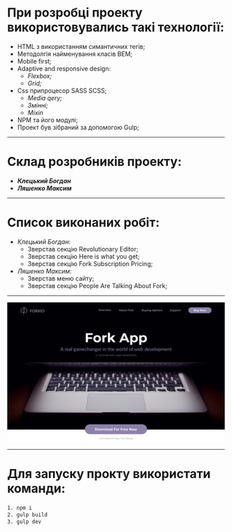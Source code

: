 # При розробці проекту використовувались такі технології:
* HTML з використанням симантичних тегів;
* Методолгія найменування класів BEM;
* Mobile first;
* Adaptive and responsive design:
    * _Flexbox;_
    * _Grid;_
* Css припроцесор SASS SCSS;
    * _Media qery;_
    * _Змінні;_
    * _Mixin_
* NPM та його модулі;
* Проект був зібраний за допомогою Gulp;
___

# Склад розробників проекту:
* ___Клецький Богдан___
* ___Ляшенко Максим___
___

# Список виконаних робіт:
* _Клецький Богдан_: 
    * Зверстав секцію Revolutionary Editor;
    * Зверстав секцію Here is what you get;
    * Зверстав секцію Fork Subscription Pricing;
* _Ляшенко Максим_:
    * Зверстав меню сайту;
    * Зверстав секцію People Are Talking About Fork;
___

![photo](./src/img/Untitled.png)

___
# Для запуску прокту використати команди:
    1. npm i
    2. gulp build
    3. gulp dev 
